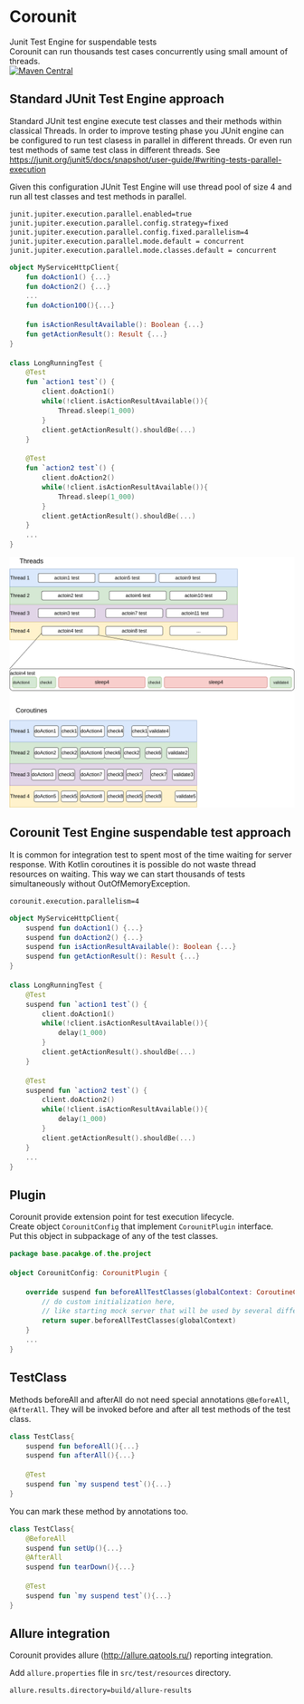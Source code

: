 # Corounit
Junit Test Engine for suspendable tests  
Corounit can run thousands test cases concurrently using small amount of threads.  
[![Maven Central](https://img.shields.io/maven-central/v/ru.fix/corounit-engine.svg)](http://search.maven.org/#search%7Cga%7C1%7Cg%3A%22ru.fix%22)


## Standard JUnit Test Engine approach
Standard JUnit test engine execute test classes and their methods within classical Threads. 
In order to improve testing phase you JUnit engine can be configured to run test clasess in parallel in different threads.
Or even run test methods of same test class in different threads.
See https://junit.org/junit5/docs/snapshot/user-guide/#writing-tests-parallel-execution

Given this configuration JUnit Test Engine will use thread pool of size 4 and run all test classes and test methods in parallel.

```properties
junit.jupiter.execution.parallel.enabled=true
junit.jupiter.execution.parallel.config.strategy=fixed
junit.jupiter.execution.parallel.config.fixed.parallelism=4
junit.jupiter.execution.parallel.mode.default = concurrent
junit.jupiter.execution.parallel.mode.classes.default = concurrent
```

```kotlin
object MyServiceHttpClient{
    fun doAction1() {...}
    fun doAction2() {...}
    ...
    fun doAction100(){...}

    fun isActionResultAvailable(): Boolean {...}
    fun getActionResult(): Result {...}
}

class LongRunningTest {
    @Test
    fun `action1 test`() {
        client.doAction1()
        while(!client.isActionResultAvailable()){
            Thread.sleep(1_000)
        }
        client.getActionResult().shouldBe(...)
    }

    @Test
    fun `action2 test`() {
        client.doAction2()
        while(!client.isActionResultAvailable()){
            Thread.sleep(1_000)
        }
        client.getActionResult().shouldBe(...)
    }
    ...
}
```
![](docs/thread-test.png?raw=true)

## Corounit Test Engine suspendable test approach
It is common for integration test to spent most of the time waiting for server  response. 
With Kotlin coroutines it is possible do not waste thread resources on waiting. 
This way we can start thousands of tests simultaneously without OutOfMemoryException.      
```properties
corounit.execution.parallelism=4
```

```kotlin
object MyServiceHttpClient{
    suspend fun doAction1() {...}
    suspend fun doAction2() {...}
    suspend fun isActionResultAvailable(): Boolean {...}
    suspend fun getActionResult(): Result {...}
}

class LongRunningTest {
    @Test
    suspend fun `action1 test`() {
        client.doAction1()
        while(!client.isActionResultAvailable()){
            delay(1_000)
        }
        client.getActionResult().shouldBe(...)
    }

    @Test
    suspend fun `action2 test`() {
        client.doAction2()
        while(!client.isActionResultAvailable()){
            delay(1_000)
        }
        client.getActionResult().shouldBe(...)
    }
    ...
}
```  

## Plugin
Corounit provide extension point for test execution lifecycle.  
Create object `CorounitConfig` that implement `CorounitPlugin` interface.  
Put this object in subpackage of any of the test classes.

```kotlin
package base.pacakge.of.the.project

object CorounitConfig: CorounitPlugin {

    override suspend fun beforeAllTestClasses(globalContext: CoroutineContext): CoroutineContext {
        // do custom initialization here,
        // like starting mock server that will be used by several different test classes        
        return super.beforeAllTestClasses(globalContext)
    }
    ...
}
```
## TestClass
Methods beforeAll and afterAll do not need special annotations `@BeforeAll`, `@AfterAll`. 
They will be invoked before and after all test methods of the test class.

```kotlin
class TestClass{
    suspend fun beforeAll(){...}
    suspend fun afterAll(){...}

    @Test
    suspend fun `my suspend test`(){...}   
}
```
You can mark these method by annotations too.
```kotlin
class TestClass{
    @BeforeAll
    suspend fun setUp(){...}
    @AfterAll
    suspend fun tearDown(){...}

    @Test
    suspend fun `my suspend test`(){...}   
}
``` 



## Allure integration
Corounit provides allure (http://allure.qatools.ru/) reporting integration.  

Add `allure.properties` file in `src/test/resources` directory.
```properties
allure.results.directory=build/allure-results
```